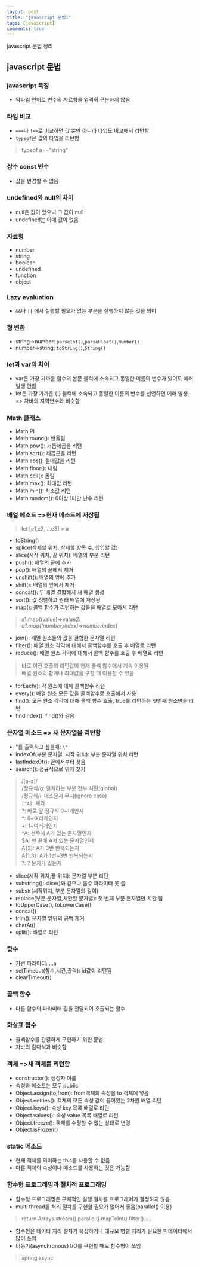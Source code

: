 ```yaml
---
layout: post
title: "javascript 문법1"
tags: [javascript]
comments: true
---
```


javascript 문법 정리
<!--more-->

## javascript 문법

### javascript 특징

* 약타입 언어로 변수의 자료형을 엄격히 구분하지 않음

### 타입 비교

* ```===```나 ```!==```로 비교하면 값 뿐만 아니라 타입도 비교해서 리턴함
* ```typeof```은 값의 타입을 리턴함

> typeof a=="string"


### 상수 const 변수

* 값을 변경할 수 없음
 
### undefined와 null의 차이
 
 * null은 값이 있으니 그 값이 null
 * undefined는 아얘 값이 없음

### 자료형

* number
* string
* boolean
* undefined
* function
* object

### Lazy evaluation

* ```&&```나 ```||``` 에서 실행할 필요가 없는 부분을 실행하지 않는 것을 의미

### 형 변환

* string->number: ```parseInt()```,```parseFloat()```,```Number()```
* number->string: ```toString()```,```String()```

### let과 var의 차이

* var은 가장 가까운 함수의 본문 블럭에 소속되고 동일한 이름의 변수가 있어도 에러 발생 안함
* let은 가장 가까운 { } 블럭에 소속되고 동일한 이름의 변수를 선언하면 에러 발생 => 자바의 지역변수와 비슷함

### Math 클래스

* Math.PI
* Math.round(): 반올림
* Math.pow(): 거듭제곱을 리턴
* Math.sqrt(): 제곱근을 리턴
* Math.abs(): 절대값을 리턴
* Math.floor(): 내림
* Math.ceil(): 올림
* Math.max(): 최대값 리턴
* Math.min(): 최소값 리턴
* Math.random(): 0이상 1미만 난수 리턴

### 배열 메소드 =>현재 메소드에 저장됨

> let [e1,e2, ...e3] = a

* toString()
* splice(삭제할 위치, 삭제할 항목 수, 삽입할 값)
* slice(시작 위치, 끝 위치): 배열의 부분 리턴 
* push(): 배열의 끝에 추가
* pop(): 배열의 끝에서 제거
* unshift(): 배열의 앞에 추가
* shift(): 배열의 앞에서 제거
* concat(): 두 배열 결합해서 새 배열 생성
* sort(): 값 정렬하고 원래 배열에 저장됨
* map(): 콜백 함수가 리턴하는 값들을 배열로 모아서 리턴

> a1.map((value)=>value*2)<br>
> a1.map((number,index)=>number*index)

* join(): 배열 원소들의 값을 결합한 문자열 리턴
* filter(): 배열 원소 각각에 대해서 콜백함수를 호출 후 배열로 리턴
* reduce(): 배열 원소 각각에 대해서 콜백 함수를 호출 후 배열로 리턴

> 바로 이전 호출의 리턴값이 현재 콜백 함수에서 계속 이용됨<br>
> 배열 원소의 합계나 최대값을 구할 때 이용할 수 있음

* forEach(): 각 원소에 대해 콜백함수 리턴
* every(): 배열 원소 모든 값을 콜백함수로 호출해서 사용
* find(): 모든 원소 각각에 대해 콜백 함수 호출, true를 리턴하는 첫번째 원소만을 리턴
* findIndex(): find()와 같음

### 문자열 메소드 => 새 문자열을 리턴함

* "를 출력하고 싶을때: ```\"```
*  indexOf(부분 문자열, 시작 위치): 부분 문자열 위치 리턴
* lastIndexOf(): 끝에서부터 찾음
* search(): 정규식으로 위치 찾기

> /[a-z]/<br>
> /정규식/g: 일치하는 부분 전부 치환(global)<br>
> /정규식/i: 대소문자 무시(ignore case)<br>
> ```[^A]```: 제외<br>
> ?: 바로 앞 정규식 0~1개인지<br>
> *: 0~여러개인지<br>
> +: 1~여러개인지<br>
> ^A: 선두에 A가 있는 문자열인지<br>
> $A: 맨 끝에 A가 있는 문자열인지<br>
> A{3}: A가 3번 반복되는지<br>
> A{1,3}: A가 1번~3번 반복되는지<br>
> \?: ? 문자가 있는지

* slice(시작 위치,끝 위치):  문자열 부분 리턴
* substring(): slice()와 같으나 음수 파라미터 못 씀
* substr(시작위치, 부분 문자열의 길이)
* replace(부분 문자열,치환할 문자열): 첫 번째 부분 문자열만 치환 됨
* toUpperCase(), toLowerCase()
* concat()
* trim(): 문자열 앞뒤의 공백 제거
* charAt()
* split(): 배열로 리턴

### 함수

* 가변 파라미터: ...a
* setTimeout(함수,시간,출력): id값이 리턴됨
* clearTimeout()

### 콜백 함수

* 다른 함수의 파라미터 값을 전달되어 호출되는 함수

### 화살표 함수

* 콜백함수를 간결하게 구현하기 위한 문법
* 자바의 람다식과 비슷함

### 객체 =>새 객체를 리턴함

* constructor(): 생성자 이름
* 속성과 메소드는 모두 public
* Object.assign(to,from): from객체의 속성을 to 객체에 넣음
* Object.entries(): 객체의 모든 속성 값이 들어있는 2차원 배열 리턴
* Object.keys(): 속성 key 목록 배열로 리턴
* Object.values(): 속성 value 목록 배열로 리턴
* Object.freeze(): 객체를 수정할 수 없는 상태로 변경
* Object.isFrozen()

### static 메소드

* 현재 객체를 의미하는 this를 사용할 수 없음
* 다른 객체의 속성이나 메소드를 사용하는 것은 가능함

### 함수형 프로그래밍과 절차적 프로그래밍

* 함수형 프로그래밍은 구체적인 실행 절차를 프로그래머가 결정하지 않음 
* multi thread를 처리 절차를 구현할 필요가 없어서 좋음(parallel() 이용)

> return Arrays.stream().parallel().mapToInt().filter().....

* 함수형은 데이터 처리 절차가 복잡하거나 대규모 병렬 처리가 필요한 빅데이터에서 많이 쓰임
* 비동기(asynchronous) I/O를 구현할 때도 함수형이 쓰임 

> spring async
